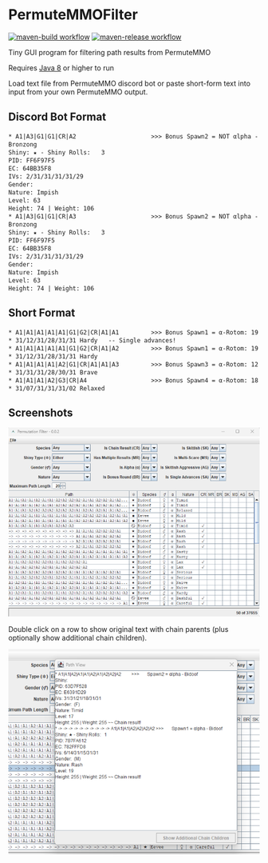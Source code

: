 # PermuteMMOFilter
[![maven-build workflow](https://github.com/darkenzee/PermuteMMOFilter/actions/workflows/maven-build.yml/badge.svg)](https://github.com/darkenzee/PermuteMMOFilter/actions/workflows/maven-build.yml) [![maven-release workflow](https://github.com/darkenzee/PermuteMMOFilter/actions/workflows/maven-release.yml/badge.svg)](https://github.com/darkenzee/PermuteMMOFilter/actions/workflows/maven-release.yml)


Tiny GUI program for filtering path results from PermuteMMO

Requires [Java 8](https://github.com/corretto/corretto-8/releases) or higher to run

Load text file from PermuteMMO discord bot or paste short-form text into input from your own PermuteMMO output.

## Discord Bot Format
```
* A1|A3|G1|G1|CR|A2                     >>> Bonus Spawn2 = NOT αlpha - Bronzong
Shiny: ★ - Shiny Rolls:   3
PID: FF6F97F5
EC: 64BB35F8
IVs: 2/31/31/31/31/29
Gender: 
Nature: Impish
Level: 63
Height: 74 | Weight: 106
* A1|A3|G1|G1|CR|A3                     >>> Bonus Spawn2 = NOT αlpha - Bronzong
Shiny: ★ - Shiny Rolls:   3
PID: FF6F97F5
EC: 64BB35F8
IVs: 2/31/31/31/31/29
Gender: 
Nature: Impish
Level: 63
Height: 74 | Weight: 106
```

## Short Format
```
* A1|A1|A1|A1|A1|G1|G2|CR|A1|A1         >>> Bonus Spawn1 = α-Rotom: 19 * 31/12/31/28/31/31 Hardy   -- Single advances!
* A1|A1|A1|A1|A1|G1|G2|CR|A1|A2         >>> Bonus Spawn1 = α-Rotom: 19 * 31/12/31/28/31/31 Hardy
* A1|A1|A1|A1|A2|G1|CR|A1|A1|A3         >>> Bonus Spawn3 = α-Rotom: 12 * 31/31/31/28/30/31 Brave
* A1|A1|A1|A2|G3|CR|A4                  >>> Bonus Spawn4 = α-Rotom: 18 * 31/07/31/31/31/02 Relaxed
```


## Screenshots

![Main Filter Window](src/main/resources/screenshots/MainFilter.png "Main Filter Window")

Double click on a row to show original text with chain parents (plus optionally show additional chain children).

![Path View](src/main/resources/screenshots/OriginalPathText.png "Path View")
